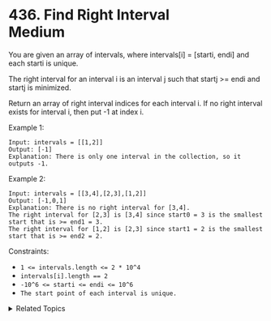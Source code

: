 # 436. Find Right Interval<br> Medium

You are given an array of intervals, where intervals[i] = [starti, endi] and each starti is unique.

The right interval for an interval i is an interval j such that startj >= endi and startj is minimized.

Return an array of right interval indices for each interval i. If no right interval exists for interval i, then put -1 at index i.


Example 1:

```
Input: intervals = [[1,2]]
Output: [-1]
Explanation: There is only one interval in the collection, so it outputs -1.
```

Example 2:

```
Input: intervals = [[3,4],[2,3],[1,2]]
Output: [-1,0,1]
Explanation: There is no right interval for [3,4].
The right interval for [2,3] is [3,4] since start0 = 3 is the smallest start that is >= end1 = 3.
The right interval for [1,2] is [2,3] since start1 = 2 is the smallest start that is >= end2 = 2.
```

Constraints:

- `1 <= intervals.length <= 2 * 10^4`
- `intervals[i].length == 2`
- `-10^6 <= starti <= endi <= 10^6`
- `The start point of each interval is unique.`

<details>

<summary> Related Topics </summary>

-   `Interval`
-   `Binary Search`
-	`Heap`

</details>
